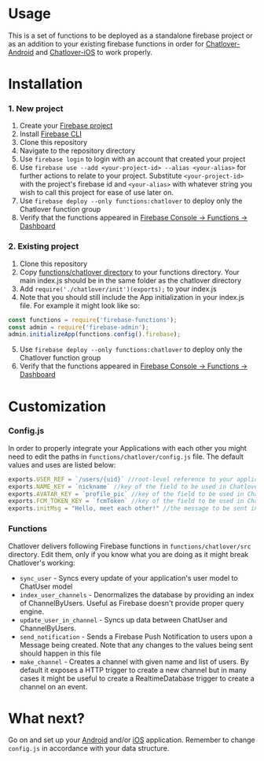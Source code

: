 # Usage
This is a set of functions to be deployed as a standalone firebase project or as an addition to your existing firebase functions in order for [Chatlover-Android](https://github.com/ApploverSoftware/Chatlover-Android) and [Chatlover-iOS](https://github.com/ApploverSoftware/Chatlover-iOS) to work properly.


# Installation

### 1. New project
1. Create your [Firebase project](https://console.firebase.google.com)
1. Install [Firebase CLI](https://github.com/firebase/firebase-tools)
1. Clone this repository
1. Navigate to the repository directory
1. Use `firebase login` to login with an account that created your project
1. Use `firebase use --add <your-project-id> --alias <your-alias>` for further actions to relate to your project. Substitute `<your-project-id> `with the project's firebase id and `<your-alias>` with whatever string you wish to call this project for ease of use later on.
1. Use `firebase deploy --only functions:chatlover` to deploy only the Chatlover function group
1. Verify that the functions appeared in [Firebase Console -> Functions -> Dashboard](https://console.firebase.google.com)

### 2. Existing project
1. Clone this repository
1. Copy [functions/chatlover directory](https://github.com/ApploverSoftware/Chatlover-Firebase/tree/master/functions/chatlover) to your functions directory. Your main index.js should be in the same folder as the chatlover directory
1. Add `require('./chatlover/init')(exports);` to your index.js
1. Note that you should still include the App initialization in your index.js file. For example it might look like so:
``` javascript
const functions = require('firebase-functions');
const admin = require('firebase-admin');
admin.initializeApp(functions.config().firebase);
```
5. Use `firebase deploy --only functions:chatlover` to deploy only the Chatlover function group
6. Verify that the functions appeared in [Firebase Console -> Functions -> Dashboard](https://console.firebase.google.com)


# Customization

### Config.js
In order to properly integrate your Applications with each other you might need to edit the paths in `functions/chatlover/config.js` file. The default values and uses are listed below:
``` javascript
exports.USER_REF = `/users/{uid}` //root-level reference to your application's user model used to properly sync up the following values between your user model and ChatUser model. Note that the {uid} in the path is mandatory for the script to work
exports.NAME_KEY = `nickname` //key of the field to be used in Chatlover's views showing ChatUser's name 
exports.AVATAR_KEY = `profile_pic` //key of the field to be used in Chatlover's views showing ChatUser's avatar 
exports.FCM_TOKEN_KEY = `fcmToken` //key of the field to be used in Chatlover's push notification system 
exports.initMsg = "Hello, meet each other!" //the message to be sent in newly-created channels. Use "" to disable init message.
```

### Functions
Chatlover delivers following Firebase functions in `functions/chatlover/src` directory. Edit them, only if you know what you are doing as it might break Chatlover's working:
- `sync_user` - Syncs every update of your application's user model to ChatUser model
- `index_user_channels` - Denormalizes the database by providing an index of ChannelByUsers. Useful as Firebase doesn't provide proper query engine.
- `update_user_in_channel` - Syncs up data between ChatUser and ChannelByUsers.
- `send_notification` - Sends a Firebase Push Notification to users upon a Message being created. Note that any changes to the values being sent should happen in this file
- `make_channel` - Creates a channel with given name and list of users. By default it exposes a HTTP trigger to create a new channel but in many cases it might be useful to create a RealtimeDatabase trigger to create a channel on an event.

# What next?
Go on and set up your [Android](https://github.com/ApploverSoftware/Chatlover-Android) and/or [iOS](https://github.com/ApploverSoftware/Chatlover-iOS) application. Remember to change `config.js` in accordance with your data structure.
